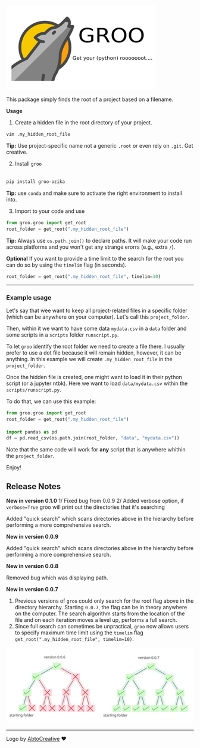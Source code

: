 <img src="https://raw.githubusercontent.com/ozika/groo/main/src/groo/logo.png" width=400>


This package simply finds the root of a project based on a filename.

**Usage**

1. Create a hidden file in the root directory of your project.

```bash
vim .my_hidden_root_file
```
**Tip:** Use project-specific name not a generic `.root` or even rely on `.git`. Get creative.

2. Install `groo`

```bash

pip install groo-ozika

```
**Tip:** use `conda` and make sure to activate the right environment to install into.

3. Import to your code and use


```python
from groo.groo import get_root
root_folder = get_root(".my_hidden_root_file")
```

**Tip:** Always use `os.path.join()` to declare paths. It will make your code run across platforms and you won't get any strange erorrs (e.g., extra `/`).

**Optional**
If you want to provide a time limit to the search for the root you can do so by using the `timelim` flag (in seconds). 
```python
root_folder = get_root(".my_hidden_root_file", timelim=10)
```

---

### Example usage

Let's say that wee want to keep all project-related files in a specific folder (which can be anywhere on your computer). Let's call this `project_folder`.

Then, within it we want to have some data `mydata.csv` in a `data` folder and some scripts in a `scripts` folder `runscript.py`.

To let `groo` identify the root folder we need to create a file there. I usually prefer to use a dot file because it will remain hidden, however, it can be anything. In this example we will create `.my_hidden_root_file` in the `project_folder`.

Once the hidden file is created, one might want to load it in their python script (or a jupyter ntbk). Here we want to load `data/mydata.csv` within the `scripts/runscript.py`.

To do that, we can use this example:
```python
from groo.groo import get_root
root_folder = get_root(".my_hidden_root_file")

import pandas as pd
df = pd.read_csv(os.path.join(root_folder, "data", "mydata.csv"))

```
Note that the same code will work for **any** script that is anywhere whithin the `project_folder`.

Enjoy!

## Release Notes
**New in version 0.1.0**
1/ Fixed bug from 0.0.9 
2/ Added verbose option, if `verbose=True` groo will print out the directories that it's searching

Added "quick search" which scans directories above in the hierarchy before performing a more comprehensive search.  

**New in version 0.0.9**

Added "quick search" which scans directories above in the hierarchy before performing a more comprehensive search.  

**New in version 0.0.8** 

Removed bug which was displaying path. 

**New in version 0.0.7** 
1. Previous versions of `groo` could only search for the root flag above in the directory hierarchy. Starting `0.0.7`, the flag can be in theory anywhere on the computer. The search algorithm starts from the location of the file and on each iteration moves a level up, performs a full search.
2. Since full search can sometimes be unpractical, `groo` now allows users to specify maximum time limit using the `timelim` flag `get_root(".my_hidden_root_file", timelim=10)`. 

<img src="https://github.com/ozika/groo/blob/main/src/groo/v007_upd.svg" width=600>

---
Logo by [AbtoCreative](https://www.flaticon.com/authors/abtocreative) :heart:
